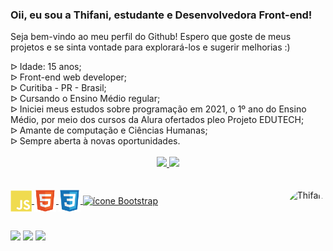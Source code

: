 ### Oii, eu sou a Thifani, estudante e Desenvolvedora Front-end!
Seja bem-vindo ao meu perfil do Github! Espero que goste de meus projetos e se sinta vontade para explorará-los e  sugerir melhorias :)

<article>
 ᐅ Idade: 15 anos;<br>
 ᐅ Front-end web developer;<br>
 ᐅ Curitiba - PR -  Brasil;<br>
 ᐅ Cursando o Ensino Médio regular;<br>
 ᐅ Iniciei meus estudos sobre programação em 2021, o 1º ano do Ensino Médio, por meio dos cursos da Alura ofertados pleo Projeto EDUTECH;<br>
 ᐅ Amante de computação e Ciências Humanas;<br>
 ᐅ Sempre aberta à novas oportunidades.<br><br>
</article>

<div align="center">
  <a href="https://github.com/ThifaniMayara">
  <img height="180em" src="https://github-readme-stats.vercel.app/api?username=ThifaniMayara&show_icons=true&theme=dark&include_all_commits=true&count_private=true"/>
  <img height="180em" src="https://github-readme-stats.vercel.app/api/top-langs/?username=ThifaniMayara&layout=compact&langs_count=7&theme=dark"/>
</div> <br><br>
  
<div style="display: inline_block;">
  <img align="center" alt="ícone JavaScript" height="34" width="34" src="https://raw.githubusercontent.com/devicons/devicon/master/icons/javascript/javascript-plain.svg">  
  <img align="center" alt="ícone HTML5" height="35" width="35" src="https://raw.githubusercontent.com/devicons/devicon/master/icons/html5/html5-original.svg">
  <img align="center" alt="ícone CSS3" height="35" width="35" src="https://raw.githubusercontent.com/devicons/devicon/master/icons/css3/css3-original.svg">
  <img align="center" alt="ícone Bootstrap" height="34" width="34" src="https://cdn.jsdelivr.net/gh/devicons/devicon/icons/bootstrap/bootstrap-original.svg" />
  <img align="right" alt="Thifani" height="150" style="border-radius:50px;" src="https://instagram.fbfh15-1.fna.fbcdn.net/v/t51.2885-19/s150x150/255137057_564390844624724_5058734485261187599_n.jpg?_nc_ht=instagram.fbfh15-1.fna.fbcdn.net&_nc_ohc=zW4TSWSP1xkAX_xPf9B&edm=ALwy07oBAAAA&ccb=7-4&oh=d4dda1147adeac8c71ee4ab97e23a720&oe=618F3F63&_nc_sid=261c40">
</div>
  
  ##
  
  <div> 
  <a href="https://www.instagram.com/thi_maydev/" target="_blank"><img src="https://img.shields.io/badge/-Instagram-%3474747?style=for-the-badge&logo=instagram&logoColor=black" target="_blank"></a> 
  <a href = "mailto:thifanimayara25619@gmail.com"><img src="https://img.shields.io/badge/-Gmail-%3474747?style=for-the-badge&logo=gmail&logoColor=black" target="_blank"></a>
  <a href = "https://www.facebook.com/thita.mayara"><img src="https://img.shields.io/badge/-facebook-%3474747?style=for-the-badge&logo=facebook&logoColor=black" target="_blank"></a>
</div>

